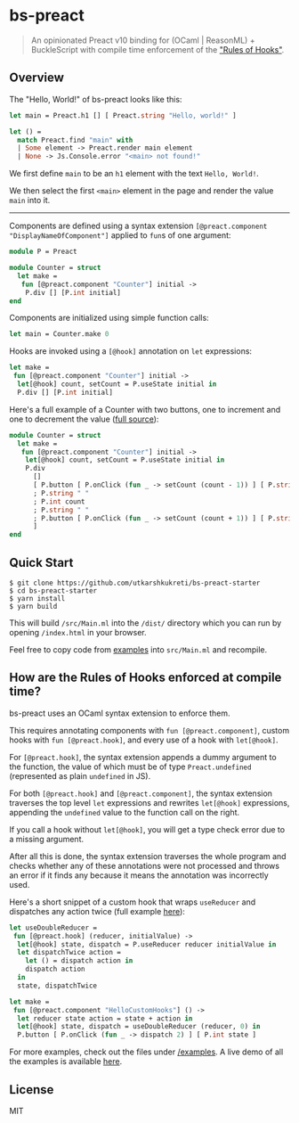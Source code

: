 # bs-preact

> An opinionated Preact v10 binding for (OCaml | ReasonML) + BuckleScript with
> compile time enforcement of the ["Rules of Hooks"](https://reactjs.org/docs/hooks-rules.html).

## Overview

The "Hello, World!" of bs-preact looks like this:

```ocaml
let main = Preact.h1 [] [ Preact.string "Hello, world!" ]

let () =
  match Preact.find "main" with
  | Some element -> Preact.render main element
  | None -> Js.Console.error "<main> not found!"
```

We first define `main` to be an `h1` element with the text `Hello, World!`.

We then select the first `<main>` element in the page and render the value
`main` into it.

---

Components are defined using a syntax extension `[@preact.component
"DisplayNameOfComponent"]` applied to `fun`s of one argument:

```ocaml
module P = Preact

module Counter = struct
  let make =
   fun [@preact.component "Counter"] initial ->
    P.div [] [P.int initial]
end
```

Components are initialized using simple function calls:

```ocaml
let main = Counter.make 0
```

Hooks are invoked using a `[@hook]` annotation on `let` expressions:

```ocaml
let make =
 fun [@preact.component "Counter"] initial ->
  let[@hook] count, setCount = P.useState initial in
  P.div [] [P.int initial]
```

Here's a full example of a Counter with two buttons, one to increment and one to
decrement the value ([full source](examples/Counter.ml)):

```ocaml
module Counter = struct
  let make =
   fun [@preact.component "Counter"] initial ->
    let[@hook] count, setCount = P.useState initial in
    P.div
      []
      [ P.button [ P.onClick (fun _ -> setCount (count - 1)) ] [ P.string "-" ]
      ; P.string " "
      ; P.int count
      ; P.string " "
      ; P.button [ P.onClick (fun _ -> setCount (count + 1)) ] [ P.string "+" ]
      ]
end
```

## Quick Start

    $ git clone https://github.com/utkarshkukreti/bs-preact-starter
    $ cd bs-preact-starter
    $ yarn install
    $ yarn build

This will build `/src/Main.ml` into the `/dist/` directory which you can run by
opening `/index.html` in your browser.

Feel free to copy code from [examples](/examples) into `src/Main.ml` and
recompile.

## How are the Rules of Hooks enforced at compile time?

bs-preact uses an OCaml syntax extension to enforce them.

This requires annotating components with `fun [@preact.component]`,
custom hooks with `fun [@preact.hook]`, and every use of a hook with
`let[@hook]`.

For `[@preact.hook]`, the syntax extension appends a dummy argument to the
function, the value of which must be of type `Preact.undefined` (represented as
plain `undefined` in JS).

For both `[@preact.hook]` and `[@preact.component]`, the syntax extension
traverses the top level `let` expressions and rewrites `let[@hook]`
expressions, appending the `undefined` value to the function call on the right.

If you call a hook without `let[@hook]`, you will get a type check error due to
a missing argument.

After all this is done, the syntax extension traverses the whole program and
checks whether any of these annotations were not processed and throws an error
if it finds any because it means the annotation was incorrectly used.

Here's a short snippet of a custom hook that wraps `useReducer` and dispatches
any action twice (full example [here](examples/HelloCustomHooks.ml)):

```ocaml
let useDoubleReducer =
 fun [@preact.hook] (reducer, initialValue) ->
  let[@hook] state, dispatch = P.useReducer reducer initialValue in
  let dispatchTwice action =
    let () = dispatch action in
    dispatch action
  in
  state, dispatchTwice

let make =
 fun [@preact.component "HelloCustomHooks"] () ->
  let reducer state action = state + action in
  let[@hook] state, dispatch = useDoubleReducer (reducer, 0) in
  P.button [ P.onClick (fun _ -> dispatch 2) ] [ P.int state ]
```

For more examples, check out the files under [/examples](examples).
A live demo of all the examples is available
[here](https://bs-preact.netlify.com).

## License

MIT
